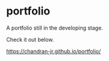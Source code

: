 # portfolio
A portfolio still in the developing stage.

Check it out below.

https://chandran-jr.github.io/portfolio/


